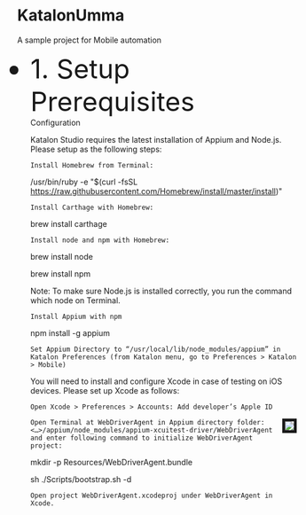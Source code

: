 # KatalonUmma
<p>A sample project for Mobile automation</p>
<ul>
  <font size="12px"><li>1. Setup Prerequisites</li></font>
          Configuration

Katalon Studio requires the latest installation of Appium and Node.js. Please setup as the following steps:

    Install Homebrew from Terminal:

/usr/bin/ruby -e "$(curl -fsSL
https://raw.githubusercontent.com/Homebrew/install/master/install)"

    Install Carthage with Homebrew:

brew install carthage

    Install node and npm with Homebrew:

brew install node

brew install npm

Note: To make sure Node.js is installed correctly, you run the command which node on Terminal.

    Install Appium with npm

npm install -g appium

    Set Appium Directory to “/usr/local/lib/node_modules/appium” in Katalon Preferences (from Katalon menu, go to Preferences > Katalon > Mobile)

You will need to install and configure Xcode in case of testing on iOS devices. Please set up Xcode as follows:

    Open Xcode > Preferences > Accounts: Add developer’s Apple ID



<img src="https://d1h3p5fzmizjvp.cloudfront.net/wp-content/uploads/2017/07/25103608/Add-acocunt-in-Xcode.png" border="5px #000 solid" align="right" />


    Open Terminal at WebDriverAgent in Appium directory folder:
    <…>/appium/node_modules/appium-xcuitest-driver/WebDriverAgent and enter following command to initialize WebDriverAgent project:

mkdir -p Resources/WebDriverAgent.bundle

sh ./Scripts/bootstrap.sh -d

    Open project WebDriverAgent.xcodeproj under WebDriverAgent in Xcode.
</ul>
